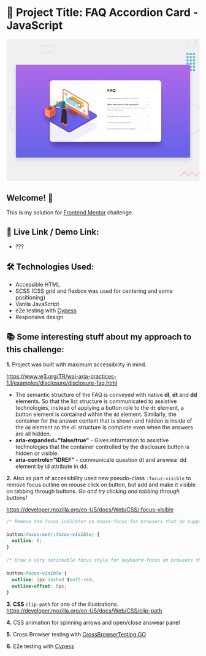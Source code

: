 # 🚚 Project Title: FAQ Accordion Card - JavaScript

![Design preview for the FAQ Accordion Card coding challenge](./design/desktop-preview.jpg)

## Welcome! 👋

This is my solution for [Frontend Mentor](https://www.frontendmentor.io) challenge.

## 🔗 Live Link / Demo Link:

- ???

## 🛠 Technologies Used:

- Accessible HTML
- SCSS (CSS grid and flexbox was used for centering and some positioning)
- Vanila JavaScript
- e2e testing with [Cypess](https://www.cypress.io/)
- Responsive design

## 📚 Some interesting stuff about my approach to this challenge:

**1.** Project was built with maximum accessibility in mind.

https://www.w3.org/TR/wai-aria-practices-1.1/examples/disclosure/disclosure-faq.html

- The semantic structure of the FAQ is conveyed with native **dl**, **dt** and **dd** elements. So that the list structure is communicated to assistive technologies, instead of applying a button role to the `dt` element, a button element is contained within the `dd` element. Similarly, the container for the answer content that is shown and hidden is inside of the `dd` element so the `dl` structure is complete even when the answers are all hidden.
- **aria-expanded="false/true"** - Gives information to assistive technologies that the container controlled by the disclosure button is hidden or visible.
- **aria-controls="IDREF"** - communicate question dt and answear dd element by id attribute in dd.

**2.** Also as part of accessibility used new pseudo-class `:focus-visible` to remove focus outline on mouse click on button, but add and make it visible on tabbing through buttons. _Go and try clicking and tabbing through buttons!_

https://developer.mozilla.org/en-US/docs/Web/CSS/:focus-visible

```css
/* Remove the focus indicator on mouse-focus for browsers that do support :focus-visible */

button:focus:not(:focus-visible) {
  outline: 0;
}

/* Draw a very noticeable focus style for keyboard-focus on browsers that do support :focus-visible */

button:focus-visible {
  outline: 2px dashed $soft-red;
  outline-offset: 0px;
}
```

**3.** **CSS** `clip-path` for one of the illustrations. https://developer.mozilla.org/en-US/docs/Web/CSS/clip-path

**4.** CSS animation for spinning arrows and open/close answear panel

**5.** Cross Browser testing with [CrossBrowserTesting GO](https://crossbrowsertesting.com/)

**6.** E2e testing with [Cypess](https://www.cypress.io/)
